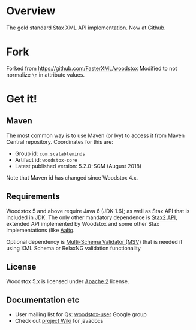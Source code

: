 # Overview

The gold standard Stax XML API implementation. Now at Github.

# Fork

Forked from https://github.com/FasterXML/woodstox
Modified to not normalize `\n` in attribute values.

# Get it!

## Maven

The most common way is to use Maven (or Ivy) to access it from Maven Central repository.
Coordinates for this are:

* Group id: `com.scalableminds`
* Artifact id: `woodstox-core`
* Latest published version: 5.2.0-SCM (August 2018)

Note that Maven id has changed since Woodstox 4.x.

## Requirements

Woodstox 5 and above require Java 6 (JDK 1.6); as well as Stax API that is included in JDK.
The only other mandatory dependence is [Stax2 API](../../../stax2-api), extended API implemented by Woodstox
and some other Stax implementations (like [Aalto](../../../aalto-xml).

Optional dependency is [Multi-Schema Validator (MSV)](https://github.com/kohsuke/msv) that is needed if
using XML Schema or RelaxNG validation functionality

## License

Woodstox 5.x is licensed under [Apache 2](http://www.apache.org/licenses/LICENSE-2.0.txt) license.

## Documentation etc

* User mailing list for Qs: [woodstox-user](https://groups.google.com/forum/#!forum/woodstox-user) Google group
* Check out [project Wiki](../../wiki) for javadocs

